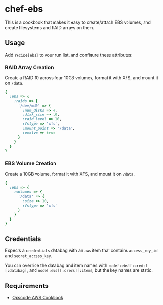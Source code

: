 # chef-ebs

This is a cookbook that makes it easy to create/attach EBS volumes, and create
filesystems and RAID arrays on them.


## Usage

Add `recipe[ebs]` to your run list, and configure these attributes:

### RAID Array Creation

Create a RAID 10 across four 10GB volumes, format it with XFS, and mount it on
`/data`.

```ruby
{
  :ebs => {
    :raids => {
      '/dev/md0' => {
        :num_disks => 4,
        :disk_size => 10,
        :raid_level => 10,
        :fstype => 'xfs',
        :mount_point => '/data',
        :uselvm => true
      }
    }
  }
}
```

### EBS Volume Creation

Create a 10GB volume, format it with XFS, and mount it on `/data`.

```ruby
{
  :ebs => {
    :volumes => {
      '/data' => {
        :size => 10,
        :fstype => 'xfs'
      }
    }
  }
}
```

## Credentials

Expects a `credentials` databag with an `aws` item that contains `access_key_id` and `secret_access_key`.

You can override the databag and item names with `node[:ebs][:creds][:databag]`, and `node[:ebs][:creds][:item]`, but the key names are static.

## Requirements

- [Opscode AWS Cookbook](https://github.com/opscode-cookbooks/aws)
